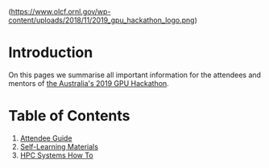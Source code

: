 (https://www.olcf.ornl.gov/wp-content/uploads/2018/11/2019_gpu_hackathon_logo.png)

# Introduction
On this pages we summarise all important information for the attendees and mentors of [the Australia's 2019 GPU Hackathon](https://pawsey.org.au/registrations-for-2019-gpu-hackathon-in-australia-are-open/). 

# Table of Contents
1. [Attendee Guide](AttendeeGuide.md)
2. [Self-Learning Materials](SelfLearningMaterials.md)
3. [HPC Systems How To](HPCSystemsHowTo.md)
